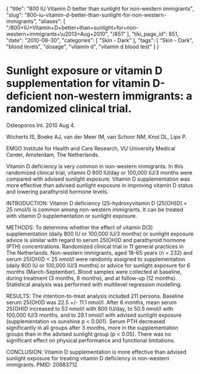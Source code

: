 {
    "title": "800 IU Vitamin D better than sunlight for non-western immigrants",
    "slug": "800-iu-vitamin-d-better-than-sunlight-for-non-western-immigrants",
    "aliases": [
        "/800+IU+Vitamin+D+better+than+sunlight+for+non-western+immigrants+\u2013+Aug+2010",
        "/851"
    ],
    "tiki_page_id": 851,
    "date": "2010-08-30",
    "categories": [
        "Skin - Dark"
    ],
    "tags": [
        "Skin - Dark",
        "blood levels",
        "dosage",
        "vitamin d",
        "vitamin d blood test"
    ]
}


# Sunlight exposure or vitamin D supplementation for vitamin D-deficient non-western immigrants: a randomized clinical trial.

Osteoporos Int. 2010 Aug 4.

Wicherts IS, Boeke AJ, van der Meer IM, van Schoor NM, Knol DL, Lips P.

EMGO Institute for Health and Care Research, VU University Medical Center, Amsterdam, The Netherlands.

Vitamin D deficiency is very common in non-western immigrants. In this randomized clinical trial, vitamin D 800 IU/day or 100,000 IU/3 months were compared with advised sunlight exposure. Vitamin D supplementation was more effective than advised sunlight exposure in improving vitamin D status and lowering parathyroid hormone levels.

INTRODUCTION: Vitamin D deficiency (25-hydroxyvitamin D <span>[25(OH)D]</span> < 25 nmol/l) is common among non-western immigrants. It can be treated with vitamin D supplementation or sunlight exposure.

METHODS: To determine whether the effect of vitamin D(3) supplementation (daily 800 IU or 100,000 IU/3 months) or sunlight exposure advice is similar with regard to serum 25(OH)D and parathyroid hormone (PTH) concentrations. Randomized clinical trial in 11 general practices in The Netherlands. Non-western immigrants, aged 18-65 years (n = 232) and serum 25(OH)D < 25 nmol/l were randomly assigned to supplementation (daily 800 IU or 100,000 IU/3 months) or advice for sunlight exposure for 6 months (March-September). Blood samples were collected at baseline, during treatment (3 months, 6 months), and at follow-up (12 months). Statistical analysis was performed with multilevel regression modelling.

RESULTS: The intention-to-treat analysis included 211 persons. Baseline serum 25(OH)D was 22.5 +/- 11.1 nmol/l. After 6 months, mean serum 25(OH)D increased to 53 nmol/l with 800 IU/day, to 50.5 nmol/l with 100,000 IU/3 months, and to 29.1 nmol/l with advised sunlight exposure (supplementation vs sunshine p < 0.001). Serum PTH decreased significantly in all groups after 3 months, more in the supplementation groups than in the advised sunlight group (p < 0.05). There was no significant effect on physical performance and functional limitations.

CONCLUSION: Vitamin D supplementation is more effective than advised sunlight exposure for treating vitamin D deficiency in non-western immigrants. PMID: 20683712